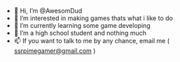 - 👋 Hi, I’m @AwesomDud
- 👀 I’m interested in making games thats what i like to do
- 🌱 I’m currently learning some game developing
- 💞️ I’m a high school student and nothing much 
- 📫 If you want to talk to me by any chance, email me ( ssrpimegamer@gmail.com )

<!---
AwesomDud/AwesomDud is a ✨ special ✨ repository because its `README.md` (this file) appears on your GitHub profile.
You can click the Preview link to take a look at your changes.
--->
